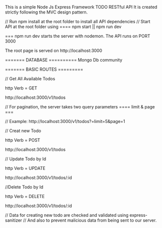 This is a simple Node Js Express Framework TODO RESTful API
It is created strictly following the MVC design pattern.

// Run npm install at the root folder to install all API dependencies
// Start API at the root folder using ==== npm start || npm run dev

=== npm run dev starts the server with nodemon.
The API runs on PORT 3000

The root page is served on http://localhost:3000

======= DATABASE ==========
Mongo Db community

======= BASIC ROUTES =========

// Get All Available Todos

http Verb = GET

http://localhost:3000/v1/todos

// For pagination, the server takes two query parameters
==== limit & page ===

// Example: http://localhost:3000/v1/todos?=limit=5&page=1

// Creat new Todo

http Verb = POST

http://localhost:3000/v1/todos

// Update Todo by Id

http Verb = UPDATE

http://localhost:3000/v1/todos/:id

//Delete Todo by Id

http Verb = DELETE

http://localhost:3000/v1/todos/:id

// Data for creating new todo are checked and validated using express-sanitizer
// And also to prevent malicious data from being sent to our server.
